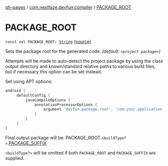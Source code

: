 [gh-pages](../index.md) / [com.nextfaze.devfun.compiler](index.md) / [PACKAGE_ROOT](.)

# PACKAGE_ROOT

`const val PACKAGE_ROOT: `[`String`](https://kotlinlang.org/api/latest/jvm/stdlib/kotlin/-string/index.html) [(source)](https://github.com/NextFaze/dev-fun/tree/master/devfun-compiler/src/main/java/com/nextfaze/devfun/compiler/Compiler.kt#L135)

Sets the package root for the generated code. *(default: `<project package>`)*

Attempts will be made to auto-detect the project package by using the class output directory and known/standard
relative paths to various build files, but if necessary this option can be set instead.

Set using APT options:

``` gradle
android {
     defaultConfig {
         javaCompileOptions {
             annotationProcessorOptions {
                 argument 'devfun.package.root', 'com.your.application'
             }
         }
     }
}
```

Final output package will be: PACKAGE_ROOT.`<buildType?>`.[PACKAGE_SUFFIX](-p-a-c-k-a-g-e_-s-u-f-f-i-x.md)

`<buildType?>` will be omitted if both `PACKAGE_ROOT` and `PACKAGE_SUFFIX` are supplied.

